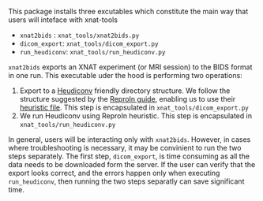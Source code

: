This package installs three excutables which constitute the main way that users will inteface with xnat-tools

* `xnat2bids` : `xnat_tools/xnat2bids.py`
* `dicom_export`: `xnat_tools/dicom_export.py`
* `run_heudiconv`: `xnat_tools/run_heudiconv.py`

`xnat2bids` exports an XNAT experiment (or MRI session) to the BIDS format in one run. This executable uder the hood is performing two operations:

1. Export to a [Heudiconv](https://github.com/nipy/heudiconv) friendly directory structure. We follow the structure suggested by the [ReproIn guide](https://github.com/ReproNim/reproin), enabling us to use their [heuristic file](https://github.com/nipy/heudiconv/blob/master/heudiconv/heuristics/reproin.py). This step is encapsulated in `xnat_tools/dicom_export.py`
2. We run Heudiconv using ReproIn heuristic. This step is encapsulated in `xnat_tools/run_heudiconv.py`

In general, users will be interacting only with `xnat2bids`. However, in cases where troubleshooting is necessary, it may be convinient to run the two steps separately. The first step, `dicom_export`,  is time consuming as all the data needs to be downloaded form the server. If the user can verify that the export looks correct, and the errors happen only when executing `run_heudiconv`, then running the two steps separatly can save significant time. 